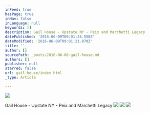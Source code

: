 ```yaml
---
inFeed: true
hasPage: true
inNav: false
inLanguage: null
keywords: []
description: Gail House - Upstate NY - Peix and Marchetti Legacy
datePublished: '2016-06-09T09:01:26.558Z'
dateModified: '2016-06-09T09:01:21.870Z'
title: ''
author: []
sourcePath: _posts/2016-06-08-gail-house.md
authors: []
publisher: null
starred: false
url: gail-house/index.html
_type: Article

---
```

![](https://the-grid-user-content.s3-us-west-2.amazonaws.com/f5c1f5dc-be50-45c2-8b3c-e02623919329.jpg)

Gail House - Upstate NY - Peix and Marchetti Legacy
![](https://the-grid-user-content.s3-us-west-2.amazonaws.com/3fac6fa3-1ac5-4eaf-b0d4-cf43ae07813a.jpg)
![](https://the-grid-user-content.s3-us-west-2.amazonaws.com/b6d4f277-4787-468f-8c23-d8e09df0387a.jpg)
![](https://the-grid-user-content.s3-us-west-2.amazonaws.com/1fdddafd-442c-4fe1-ad12-293217791292.jpg)